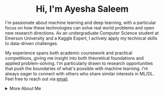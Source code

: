 <div align="center">
<h1> <strong>Hi, I'm Ayesha Saleem</strong> </h1> 
</div> 

I'm passionate about machine learning and deep learning, with a particular focus on how these technologies can solve real world problems and open new research directions. As an undergraduate Computer Science student at Emerson University and a Kaggle Expert, I actively apply my technical skills to data-driven challenges.

My experience spans both academic coursework and practical competitions, giving me insight into both theoretical foundations and applied problem-solving. I'm particularly drawn to research opportunities that push the boundaries of what's possible with machine learning. 
I'm always eager to connect with others who share similar interests in ML/DL. Feel free to reach out via [email](mailto:ayeshasaleem853@gmail.com).


<details>
<summary>More About Me</summary>
<br>

**Technical Skills:** Python, TensorFlow, PyTorch, Scikit-learn, Pandas, NumPy, Flask, SQL, Git, Docker, Matplotlib

**Recent Projects:**
- [Psycholinguistic and Emotion-Centric Analysis of Mental Health Text](https://github.com/aysh34/Psycholinguistic-Patterns-and-Emotional-Markers-in-Mental-Health) </br>Analyzes linguistic and emotional markers in mental health discourse using NLP to uncover discriminative patterns.  
- [Parkinson's Disease Detection via Speech Analysis](https://github.com/aysh34/Parkinsons-Disease-Detection) </br>Applies machine learning to acoustic features from voice recordings for early, non-invasive detection of Parkinson's disease.
- [Breast Cancer Detection Using Machine Learning (OncoPredict-AI)](https://github.com/aysh34/OncoPredict-AI) </br>High-accuracy ensemble models for tumor classification on Wisconsin dataset.

</details>
